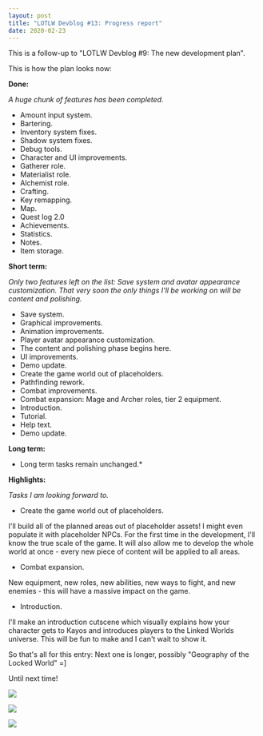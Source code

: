 ```yaml
---
layout: post
title: "LOTLW Devblog #13: Progress report"
date: 2020-02-23
---
```


This is a follow-up to "LOTLW Devblog #9: The new development plan".

This is how the plan looks now:

**Done:**

*A huge chunk of features has been completed.*

* Amount input system.
* Bartering.
* Inventory system fixes.
* Shadow system fixes.
* Debug tools.
* Character and UI improvements.
* Gatherer role.
* Materialist role.
* Alchemist role.
* Crafting.
* Key remapping.
* Map.
* Quest log 2.0
* Achievements.
* Statistics.
* Notes.
* Item storage.

**Short term:**

*Only two features left on the list: Save system and avatar appearance customization.
That very soon the only things I'll be working on will be content and polishing.*

* Save system.
* Graphical improvements.
* Animation improvements.
* Player avatar appearance customization.
* The content and polishing phase begins here.
* UI improvements.
* Demo update.
* Create the game world out of placeholders.
* Pathfinding rework.
* Combat improvements.
* Combat expansion: Mage and Archer roles, tier 2 equipment.
* Introduction.
* Tutorial.
* Help text.
* Demo update.

**Long term:**

* Long term tasks remain unchanged.*

**Highlights:**

*Tasks I am looking forward to.*

* Create the game world out of placeholders.

I'll build all of the planned areas out of placeholder assets!
I might even populate it with placeholder NPCs.
For the first time in the development, I'll know the true scale of the game. It will also allow me to develop the whole world at once - every new piece of content will be applied to all areas.

* Combat expansion.

New equipment, new roles, new abilities, new ways to fight, and new enemies - this will have a massive impact on the game.

* Introduction.

I'll make an introduction cutscene which visually explains how your character gets to Kayos and introduces players to the Linked Worlds universe.
This will be fun to make and I can't wait to show it.

So that's all for this entry: Next one is longer, possibly "Geography of the Locked World" =]

Until next time!

![](https://steamcdn-a.akamaihd.net/steamcommunity/public/images/clans/35157834/d1c86930013888fe6daab9f430393bf1442a8dd9.gif)

![](https://steamcdn-a.akamaihd.net/steamcommunity/public/images/clans/35157834/dcca920a67e5bd16559f9829bb3ff88e9b15f9d6.gif)

![](https://steamcdn-a.akamaihd.net/steamcommunity/public/images/clans/35157834/7cbd0e598a8949a59f710858ab689c265e23ccb7.png)
